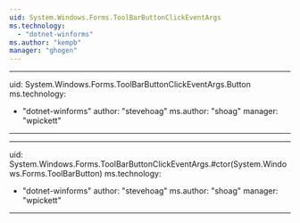 ```yaml
---
uid: System.Windows.Forms.ToolBarButtonClickEventArgs
ms.technology: 
  - "dotnet-winforms"
ms.author: "kempb"
manager: "ghogen"
---
```


---
uid: System.Windows.Forms.ToolBarButtonClickEventArgs.Button
ms.technology: 
  - "dotnet-winforms"
author: "stevehoag"
ms.author: "shoag"
manager: "wpickett"
---

---
uid: System.Windows.Forms.ToolBarButtonClickEventArgs.#ctor(System.Windows.Forms.ToolBarButton)
ms.technology: 
  - "dotnet-winforms"
author: "stevehoag"
ms.author: "shoag"
manager: "wpickett"
---
